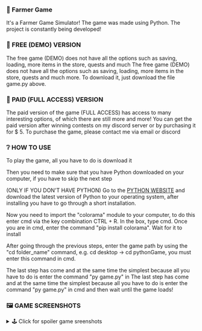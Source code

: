 ### 🌾 Farmer Game
It's a Farmer Game Simulator! 
The game was made using Python. The project is constantly being developed! 

### 💚 FREE (DEMO) VERSION
The free game (DEMO) does not have all the options such as saving, loading, more items in the store, quests and much The free game (DEMO) does not have all the options such as saving, loading, more items in the store, quests and much more.
To download it, just download the file game.py above. 

### 💙 PAID (FULL ACCESS) VERSION
The paid version of the game (FULL ACCESS) has access to many interesting options, of which there are still more and more! You can get the paid version after winning contests on my discord server or by purchasing it for $ 5. To purchase the game, please contact me via email or discord

### ❔ HOW TO USE
To play the game, all you have to do is download it 

Then you need to make sure that you have Python downloaded on your computer, if you have to skip the next step

(ONLY IF YOU DON'T HAVE PYTHON) Go to the [PYTHON WEBSITE](https://python.org) and download the latest version of Python to your operating system, after installing you have to go through a short installation.

Now you need to import the "colorama" module to your computer, to do this enter cmd via the key combination CTRL + R. In the box, type cmd. Once you are in cmd, enter the command "pip install colorama". Wait for it to install

After going through the previous steps, enter the game path by using the "cd folder_name" command, e.g. cd desktop -> cd pythonGame, you must enter this command in cmd. 

The last step has come and at the same time the simplest because all you have to do is enter the command "py game.py" in The last step has come and at the same time the simplest because all you have to do is enter the command "py game.py" in cmd and then wait until the game loads! 

### 🖼️ GAME SCREENSHOTS
<details>
<summary> 🕹️ Click for spoiler game sreenshots</summary>

</details>
